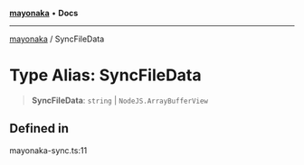 [**mayonaka**](README.md) • **Docs**

***

[mayonaka](README.md) / SyncFileData

# Type Alias: SyncFileData

> **SyncFileData**: `string` \| `NodeJS.ArrayBufferView`

## Defined in

mayonaka-sync.ts:11
